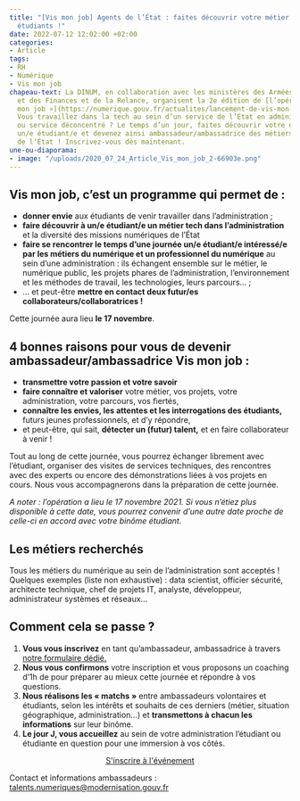 ```yaml
---
title: "[Vis mon job] Agents de l’État : faites découvrir votre métier tech à des
  étudiants !"
date: 2022-07-12 12:02:00 +02:00
categories:
- Article
tags:
- RH
- Numérique
- Vis mon job
chapeau-text: La DINUM, en collaboration avec les ministères des Armées et de l'Economie
  et des Finances et de la Relance, organisent la 2e édition de [l’opération « Vis
  mon job »](https://numerique.gouv.fr/actualites/lancement-de-vis-mon-job-des-etudiants-a-la-rencontre-des-professionnels-du-numerique-de-letat/).
  Vous travaillez dans la tech au sein d’un service de l’Etat en administration centrale
  ou service déconcentré ? Le temps d’un jour, faites découvrir votre quotidien à
  un/e étudiant/e et devenez ainsi ambassadeur/ambassadrice des métiers du numérique
  de l’État ! Inscrivez-vous dès maintenant.
une-ou-diaporama:
- image: "/uploads/2020_07_24_Article_Vis_mon_job_2-66903e.png"
---
```


## Vis mon job, c’est un programme qui permet de :

* **donner envie** aux étudiants de venir travailler dans l’administration ;
* **faire découvrir à un/e étudiant/e un métier tech dans l’administration** et la diversité des missions numériques de l’État
* **faire se rencontrer le temps d’une journée un/e étudiant/e intéressé/e par les métiers du numérique et un professionnel du numérique** au sein d’une administration : ils échangent ensemble sur le métier, le numérique public, les projets phares de l’administration, l’environnement et les méthodes de travail, les technologies, leurs parcours… ;
* … et peut-être **mettre en contact deux futur/es collaborateurs/collaboratrices !**

Cette journée aura lieu **le 17 novembre**.

## 4 bonnes raisons pour vous de devenir ambassadeur/ambassadrice Vis mon job :

* **transmettre votre passion et votre savoir**
* **faire connaître et valoriser** votre métier, vos projets, votre administration, votre parcours, vos fiertés,
* **connaître les envies, les attentes et les interrogations des étudiants,** futurs jeunes professionnels, et d’y répondre,
* et peut-être, qui sait, **détecter un (futur) talent,** et en faire collaborateur à venir !

Tout au long de cette journée, vous pourrez échanger librement avec l’étudiant, organiser des visites de services techniques, des rencontres avec des experts ou encore des démonstrations liées à vos projets en cours. Nous vous accompagnerons dans la préparation de cette journée.

*A noter : l’opération a lieu le 17 novembre 2021. Si vous n’étiez plus disponible à cette date, vous pourrez convenir d’une autre date proche de celle-ci en accord avec votre binôme étudiant.*

## Les métiers recherchés

Tous les métiers du numérique au sein de l’administration sont acceptés !
Quelques exemples (liste non exhaustive) : data scientist, officier sécurité, architecte technique, chef de projets IT, analyste, développeur, administrateur systèmes et réseaux…

## Comment cela se passe ?

1. **Vous vous inscrivez** en tant qu’ambassadeur, ambassadrice à travers [notre formulaire dédié.](https://sgmap.sphinxdeclic.com/d/s/l0tjrd)
2. **Nous vous confirmons** votre inscription et vous proposons un coaching d’1h de pour préparer au mieux cette journée et répondre à vos questions.
3. **Nous réalisons les « matchs »** entre ambassadeurs volontaires et étudiants, selon les intérêts et souhaits de ces derniers (métier, situation géographique, administration…) et **transmettons à chacun les informations** sur leur binôme.
4. **Le jour J, vous accueillez** au sein de votre administration l’étudiant ou étudiante en question pour une immersion à vos côtés.

<p align="center"><a href="https://sgmap.sphinxdeclic.com/d/s/l0tjrd" class="button">S'inscrire à l'événement</a></p>

Contact et informations ambassadeurs : [talents.numeriques@modernisation.gouv.fr](mailto:talents.numeriques@modernisation.gouv.fr)
